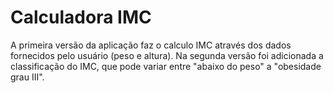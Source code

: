 # Calculadora IMC
A primeira versão da aplicação faz o calculo IMC através dos dados fornecidos pelo usuário (peso e altura). Na segunda versão foi adicionada a classificação do IMC, que pode variar entre "abaixo do peso" a "obesidade grau III".  
